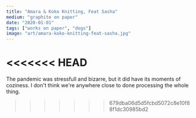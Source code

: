 ```yaml
---
title: "Amara & Koko Knitting, Feat Sasha"
medium: "graphite on paper"
date: "2020-01-01"
tags: ["works on paper", "dogs"]
image: "art/amara-koko-knitting-feat-sasha.jpg"
---
```

<<<<<<< HEAD
=======
The pandemic was stressfull and bizarre, but it did have its moments of coziness. I don't think we're anywhere close to done processing the whole thing.
>>>>>>> 679dba06d5d5fcbd5072c8e10f88f1dc30985bd2
